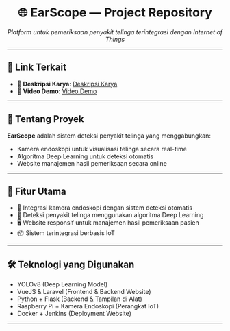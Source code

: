 <h1 align="center">🌐 EarScope — Project Repository</h1>

<p align="center">
  <i>Platform untuk pemeriksaan penyakit telinga terintegrasi dengan Internet of Things</i>
</p>

---

## 🔗 Link Terkait

- 📄 **Deskripsi Karya**: [Deskripsi Karya](https://drive.google.com/file/d/1_Sho6csTDS_K9XdTwuMxzRMNYNtFvZis/view?usp=sharing)
- 🎥 **Video Demo**: [Video Demo](https://drive.google.com/file/d/1QwuM1rO8qx6WFIayg_SzxirzDtau7EHY/view?usp=sharing)

---

## 📎 Tentang Proyek

**EarScope** adalah sistem deteksi penyakit telinga yang menggabungkan:

- Kamera endoskopi untuk visualisasi telinga secara real-time
- Algoritma Deep Learning untuk deteksi otomatis
- Website manajemen hasil pemeriksaan secara online

---

## 🚀 Fitur Utama

- 🔬 Integrasi kamera endoskopi dengan sistem deteksi otomatis
- 🤖 Deteksi penyakit telinga menggunakan algoritma Deep Learning
- 🖥️ Website responsif untuk manajemen hasil pemeriksaan pasien
- 📦 Sistem terintegrasi berbasis IoT

---

## 🛠️ Teknologi yang Digunakan

- YOLOv8 (Deep Learning Model)
- VueJS & Laravel (Frontend & Backend Website)
- Python + Flask (Backend & Tampilan di Alat)
- Raspberry Pi + Kamera Endoskopi (Perangkat IoT)
- Docker + Jenkins (Deployment Website)

---

<!-- ## 🌐 EarScope — Project Repository

Ini adalah repositori pusat untuk proyek **EarScope**, sebuah platform untuk pemeriksaan penyakit telinga terintegrasi IoT.

### 🔗 Link Terkait

- **Deskripsi Karya**: [Deskripsi Karya](https://drive.google.com/file/d/1_Sho6csTDS_K9XdTwuMxzRMNYNtFvZis/view?usp=sharing)
- **Video Demo**: [Video Demo](https://drive.google.com/file/d/1QwuM1rO8qx6WFIayg_SzxirzDtau7EHY/view?usp=sharing)

## 📦 Fitur Utama

- Alat deteksi yang terintegrasi menggunakan kamera endoskopi
- Deteksi Penyakit Telinga menggunakan algoritma Deep Learning
- Website Manajemen Hasil Pemeriksaan -->

